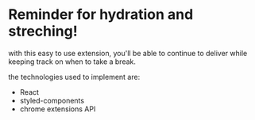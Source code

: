 # Reminder for hydration and streching!

with this easy to use extension, you'll be able to continue to deliver while keeping track on when to take a break.

the technologies used to implement are:
- React
- styled-components
- chrome extensions API

